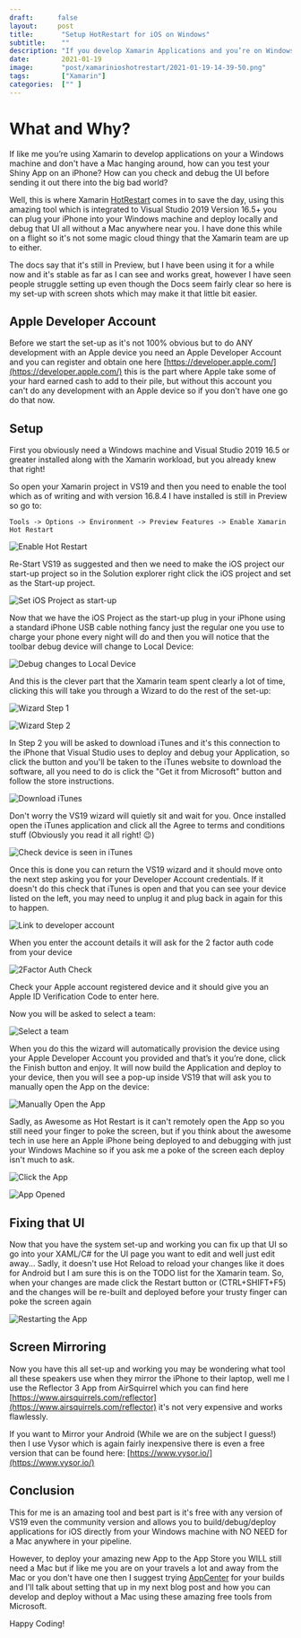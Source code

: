 ```yaml
---
draft:      false
layout:     post
title:       "Setup HotRestart for iOS on Windows"
subtitle:    ""
description: "If you develop Xamarin Applications and you’re on Windows then here is how to plug your iPhone into your Windows machine and debug without a Mac"
date:        2021-01-19
image:       "post/xamarinioshotrestart/2021-01-19-14-39-50.png"
tags:        ["Xamarin"]
categories:  ["" ]
---
```


# What and Why?

If like me you’re using Xamarin to develop applications on your a Windows machine and don't have a Mac hanging around, how can you test your Shiny App on an iPhone? How can you check and debug the UI before sending it out there into the big bad world?

Well, this is where Xamarin [HotRestart](https://docs.microsoft.com/xamarin/xamarin-forms/deploy-test/hot-restart?WT.mc_id=DOP-MVP-5003764) comes in to save the day, using this amazing tool which is integrated to Visual Studio 2019 Version 16.5+ you can plug your iPhone into your Windows machine and deploy locally and debug that UI all without a Mac anywhere near you.  I have done this while on a flight so it's not some magic cloud thingy that the Xamarin team are up to either.

The docs say that it's still in Preview, but I have been using it for a while now and it's stable as far as I can see and works great, however I have seen people struggle setting up even though the Docs seem fairly clear so here is my set-up with screen shots which may make it that little bit easier.

## Apple Developer Account

Before we start the set-up as it's not 100% obvious but to do ANY development with an Apple device you need an Apple Developer Account and you can register and obtain one here [https://developer.apple.com/](https://developer.apple.com/) this is the part where Apple take some of your hard earned cash to add to their pile, but without this account you can't do any development with an Apple device so if you don't have one go do that now.

## Setup

First you obviously need a Windows machine and Visual Studio 2019 16.5 or greater installed along with the Xamarin workload, but you already knew that right!

So open your Xamarin project in VS19 and then you need to enable the tool which as of writing and with version 16.8.4 I have installed is still in Preview so go to:

    Tools -> Options -> Environment -> Preview Features -> Enable Xamarin Hot Restart

![Enable Hot Restart](2021-01-19-14-39-50.png)

Re-Start VS19 as suggested and then we need to make the iOS project our start-up project so in the Solution explorer right click the iOS project and set as the Start-up project.

![Set iOS Project as start-up](2021-01-19-14-47-24.png)

Now that we have the iOS Project as the start-up plug in your iPhone using a standard iPhone USB cable nothing fancy just the regular one you use to charge your phone every night will do and then you will notice that the toolbar debug device will change to Local Device:

![Debug changes to Local Device](2021-01-19-14-49-58.png)

And this is the clever part that the Xamarin team spent clearly a lot of time, clicking this will take you through a Wizard to do the rest of the set-up:

![Wizard Step 1](2021-01-19-14-52-29.png)

![Wizard Step 2](2021-01-19-14-53-18.png)

In Step 2 you will be asked to download iTunes and it's this connection to the iPhone that Visual Studio uses to deploy and debug your Application, so click the button and you'll be taken to the iTunes website to download the software, all you need to do is click the "Get it from Microsoft" button and follow the store instructions.

![Download iTunes](2021-01-19-16-18-16.png)


Don't worry the VS19 wizard will quietly sit and wait for you.  Once installed open the iTunes application and click all the Agree to terms and conditions stuff (Obviously you read it all right! 😉)  


![Check device is seen in iTunes](2021-01-19-16-20-40.png)

Once this is done you can return the VS19 wizard and it should move onto the next step asking you for your Developer Account credentials.  If it doesn't do this check that iTunes is open and that you can see your device listed on the left, you may need to unplug it and plug back in again for this to happen.

![Link to developer account](2021-01-19-16-19-28.png)

When you enter the account details it will ask for the 2 factor auth code from your device

![2Factor Auth Check](2021-01-19-16-22-08.png)

Check your Apple account registered device and it should give you an Apple ID Verification Code to enter here.

Now you will be asked to select a team:

![Select a team](2021-01-19-16-23-57.png)

When you do this the wizard will automatically provision the device using your Apple Developer Account you provided and that’s it you’re done, click the Finish button and enjoy.  It will now build the Application and deploy to your device, then you will see a pop-up inside VS19 that will ask you to manually open the App on the device:

![Manually Open the App](2021-01-19-16-26-08.png)

Sadly, as Awesome as Hot Restart is it can't remotely open the App so you still need your finger to poke the screen, but if you think about the awesome tech in use here an Apple iPhone being deployed to and debugging with just your Windows Machine so if you ask me a poke of the screen each deploy isn't much to ask.

![Click the App](2021-01-19-16-39-15.png)

![App Opened](2021-01-19-16-40-51.png)

## Fixing that UI

Now that you have the system set-up and working you can fix up that UI so go into your XAML/C# for the UI page you want to edit and well just edit away...  Sadly, it doesn't use Hot Reload to reload your changes like it does for Android but I am sure this is on the TODO list for the Xamarin team. So, when your changes are made click the Restart button or (CTRL+SHIFT+F5) and the changes will be re-built and deployed before your trusty finger can poke the screen again

![Restarting the App](2021-01-19-17-23-47.png)

## Screen Mirroring

Now you have this all set-up and working you may be wondering what tool all these speakers use when they mirror the iPhone to their laptop, well me I use the Reflector 3 App from AirSquirrel which you can find here [https://www.airsquirrels.com/reflector](https://www.airsquirrels.com/reflector) it's not very expensive and works flawlessly.

If you want to Mirror your Android (While we are on the subject I guess!) then I use Vysor which is again fairly inexpensive there is even a free version that can be found here: [https://www.vysor.io/](https://www.vysor.io/)

## Conclusion

This for me is an amazing tool and best part is it's free with any version of VS19 even the community version and allows you to build/debug/deploy applications for iOS directly from your Windows machine with NO NEED for a Mac anywhere in your pipeline.

However, to deploy your amazing new App to the App Store you WILL still need a Mac but if like me you are on your travels a lot and away from the Mac or you don't have one then I suggest trying [AppCenter](https://appcenter.ms/) for your builds and I'll talk about setting that up in my next blog post and how you can develop and deploy without a Mac using these amazing free tools from Microsoft.

Happy Coding!



